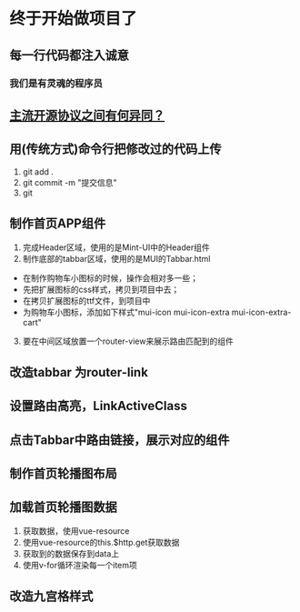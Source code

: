 # 终于开始做项目了

## 每一行代码都注入诚意

### 我们是有灵魂的程序员

## [主流开源协议之间有何异同？](https://www.zhihu.com/question/19568896?sort=created)

## 用(传统方式)命令行把修改过的代码上传
1. git add .
2. git commit -m "提交信息"
3. git 

## 制作首页APP组件
1. 完成Header区域，使用的是Mint-UI中的Header组件
2. 制作底部的tabbar区域，使用的是MUI的Tabbar.html
 + 在制作购物车小图标的时候，操作会相对多一些；
 + 先把扩展图标的css样式，拷贝到项目中去；
 + 在拷贝扩展图标的ttf文件，到项目中
 + 为购物车小图标，添加如下样式"mui-icon mui-icon-extra mui-icon-extra-cart"
3. 要在中间区域放置一个router-view来展示路由匹配到的组件

## 改造tabbar 为router-link

## 设置路由高亮，LinkActiveClass

## 点击Tabbar中路由链接，展示对应的组件

## 制作首页轮播图布局

## 加载首页轮播图数据
1. 获取数据，使用vue-resource
2. 使用vue-resource的this.$http.get获取数据
3. 获取到的数据保存到data上
4. 使用v-for循环渲染每一个item项

## 改造九宫格样式
